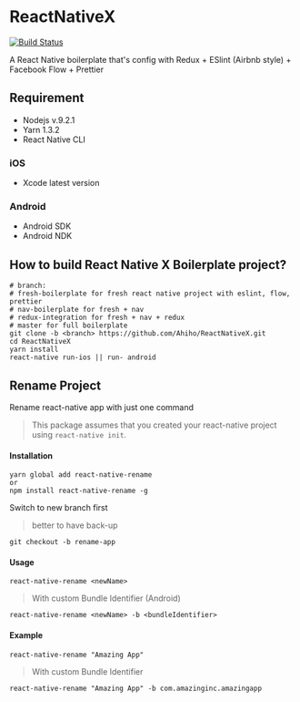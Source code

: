 # ReactNativeX

[![Build Status](https://travis-ci.org/Ahiho/ReactNativeX.svg?branch=fresh-boilerplate)](https://travis-ci.org/Ahiho/ReactNativeX)

A React Native boilerplate that's config with Redux + ESlint (Airbnb style) + Facebook Flow + Prettier

## Requirement

* Nodejs v.9.2.1
* Yarn 1.3.2
* React Native CLI

### iOS

* Xcode latest version

### Android

* Android SDK
* Android NDK

## How to build React Native X Boilerplate project?

```
# branch:
# fresh-boilerplate for fresh react native project with eslint, flow, prettier
# nav-boilerplate for fresh + nav
# redux-integration for fresh + nav + redux
# master for full boilerplate
git clone -b <branch> https://github.com/Ahiho/ReactNativeX.git
cd ReactNativeX
yarn install
react-native run-ios || run- android
```

## Rename Project

Rename react-native app with just one command

> This package assumes that you created your react-native project using `react-native init`.

#### Installation

```
yarn global add react-native-rename
or
npm install react-native-rename -g
```

Switch to new branch first

> better to have back-up

```
git checkout -b rename-app
```

#### Usage

```
react-native-rename <newName>
```

> With custom Bundle Identifier (Android)

```
react-native-rename <newName> -b <bundleIdentifier>
```

#### Example

```
react-native-rename "Amazing App"
```

> With custom Bundle Identifier

```
react-native-rename "Amazing App" -b com.amazinginc.amazingapp
```
